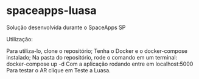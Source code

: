 # spaceapps-luasa
Solução desenvolvida durante o SpaceApps SP

Utilização:

Para utiliza-lo, clone o repositório;
Tenha o Docker e o docker-compose instalado;
Na pasta do repositório, rode o comando em um terminal:
  docker-compose up -d
Com a aplicação rodando entre em localhost:5000
Para testar o AR clique em Teste a Luasa.
